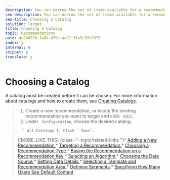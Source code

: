 ```yaml
---
description: You can narrow the set of items available for a recommendation by choosing a catalog.
seo-description: You can narrow the set of items available for a recommendation by choosing a catalog.
seo-title: Choosing a Catalog
solution: Target
title: Choosing a Catalog
topic: Recommendations
uuid: 4a2b0270-1a8b-479e-aa21-3fa5c37e7973
index: y
internal: n
snippet: y
translate: y
---
```


# Choosing a Catalog

A catalog must be created before it can be chosen. For more information about catalogs and how to create them, see [ Creating Catalogs](../../../c_rec_mng_recs/c_Creating_a_Custom_Algorithm/t_Creating_Catalogs.md#task_CF595BC2426140E08F7948E43E3C8F81). 

>1. Create a new recommendation, or locate the existing recommendation you want to target and click ` Edit`.
>1. Under ` Configuration`, choose the desired catalog.

>       ` All Catalogs`1. Click ` Save`.

>[!MORE_LIKE_THIS] {class="- topic/related-links "}* [ Adding a New Recommendation ](c_Creating_a_New_Recommendation.md#concept_9F20B4F0F53D4399B10BCBBC979E0B4C)* [ Targeting a Recommendation ](t_targeting_recs.md#task_3D93B8962F6341CB9A3ADE8E29BFECA5)* [ Choosing a Recommendation Type ](t_choosetype_recs.md#task_301A771BFE7F45A3AA1E77024E574D1C)* [ Basing the Recommendation on a Recommendation Key ](t_rec_key_recs.md#task_2B0ED54AFBF64C56916B6E1F4DC0DC3B)* [ Selecting an Algorithm ](t_algo_select_recs.md#task_2203616ABBE342B6ADAB08F278D794FA)* [ Choosing the Data Source ](t_data_source_recs.md#task_4EC990FBF374465EA6B7FCA8A5A12786)* [ Setting Data Details ](t_Setting_Data_Details.md#task_28DB20F968B1451481D8E51BAF947079)* [ Selecting a Template and Recommendation Area ](t_template_and_recommendation_area_recs.md#task_45CA0403F24944EF9FE6C4FC5D1A7836)* [ Defining Segments ](t_definesegments_recs.md#task_338EDF86E0A2412896C2854257E91D62)* [ Specifying How Many Users See Default Content ](t_how_many_users_see_default_conten_recst.md#task_5059665F6EE64FA39D2851671898F996)